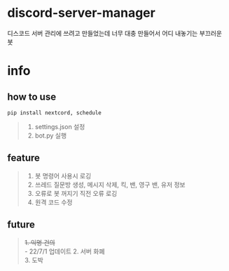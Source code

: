 # discord-server-manager
디스코드 서버 관리에 쓰려고 만들었는데 너무 대충 만들어서 어디 내놓기는 부끄러운 봇

# info
## how to use
```
pip install nextcord, schedule
```
> 1. settings.json 설정
> 2. bot.py 실행

## feature
> 1. 봇 명령어 사용시 로깅
> 2. 쓰레드 질문방 생성, 메시지 삭제, 킥, 밴, 영구 밴, 유저 정보
> 3. 오류로 봇 꺼지기 직전 오류 로깅
> 4. 원격 코드 수정

## future
> ~~1. 익명 건의~~<br> - 22/7/1 업데이트
> 2. 서버 화폐<br>
> 3. 도박
